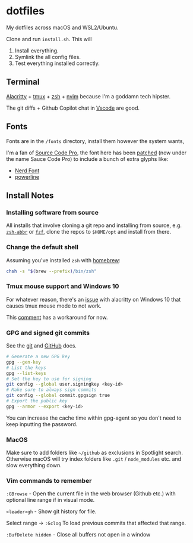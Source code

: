 # dotfiles

My dotfiles across macOS and WSL2/Ubuntu.

Clone and run `install.sh`. This will

1. Install everything.
2. Symlink the all config files.
3. Test everything installed correctly.

## Terminal

[Alacritty](https://github.com/alacritty/alacritty) +
[tmux](https://github.com/tmux/tmux/wiki) + [zsh](https://www.zsh.org/) +
[nvim](https://neovim.io/) because I'm a goddamn tech hipster.

The git diffs + Github Copilot chat in
[Vscode](https://code.visualstudio.com/docs/setup/setup-overview) are good.

## Fonts

Fonts are in the `/fonts` directory, install them however the system wants,

I'm a fan of [Source Code Pro](https://github.com/adobe-fonts/source-code-pro),
the font here has been
[patched](https://github.com/ryanoasis/nerd-fonts?tab=readme-ov-file#font-patcher)
(now under the name Sauce Code Pro) to include a bunch of extra glyphs like:

- [Nerd Font](https://www.nerdfonts.com/#home)
- [powerline](https://github.com/powerline/fonts)

## Install Notes

### Installing software from source

All installs that involve cloning a git repo and installing from source, e.g.
[`zsh-abbr`](https://github.com/olets/zsh-abbr) or
[`fzf`](https://github.com/junegunn/fzf), clone the repos to `$HOME/opt` and
install from there.

### Change the default shell

Assuming you've installed `zsh` with [homebrew](https://brew.sh/):

```bash
chsh -s "$(brew --prefix)/bin/zsh"
```

### Tmux mouse support and Windows 10

For whatever reason, there's an
[issue](https://github.com/alacritty/alacritty/issues/1663) with alacritty on
Windows 10 that causes tmux mouse mode to not work.

This
[comment](https://github.com/alacritty/alacritty/issues/1663#issuecomment-1917418514)
has a workaround for now.

### GPG and signed git commits

See the [git](https://git-scm.com/book/en/v2/Git-Tools-Signing-Your-Work) and [GitHub](https://docs.github.com/en/authentication/managing-commit-signature-verification/generating-a-new-gpg-key) docs.

```bash
# Generate a new GPG key
gpg --gen-key
# List the keys
gpg --list-keys
# Set the key to use for signing
git config --global user.signingkey <key-id>
# Make sure to always sign commits
git config --global commit.gpgsign true
# Export the public key
gpg --armor --export <key-id>
```

You can increase the cache time within gpg-agent so you don't need to keep inputting the password.

### MacOS

Make sure to add folders like `~/github` as exclusions in Spotlight search.
Otherwise macOS will try index folders like `.git` / `node_modules` etc. and slow everything down.

### Vim commands to remember

`:GBrowse` - Open the current file in the web browser (Github etc.) with optional line range if in visual mode.

`<leader>gh` - Show git history for file.

Select range -> `:Gclog` To load previous commits that affected that range.

`:BufDelete hidden` - Close all buffers not open in a window
